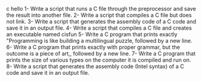 c hello 
1- Write a script that runs a C file through the preprocessor and save the result into another file.
2- Write a script that compiles a C file but does not link.
3- Write a script that generates the assembly code of a C code and save it in an output file.
4- Write a script that compiles a C file and creates an executable named cisfun
5- Write a C program that prints exactly "Programming is like building a multilingual puzzle, followed by a new line.
6- Write a C program that prints exactly with proper grammar, but the outcome is a piece of art,, followed by a new line.
7- Write a C program that prints the size of various types on the computer it is compiled and run on.
8- Write a script that generates the assembly code (Intel syntax) of a C code and save it in an output file.
